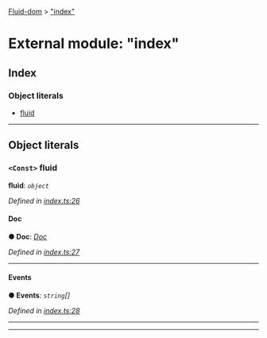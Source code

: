 [Fluid-dom](../README.md) > ["index"](../modules/_index_.md)

# External module: "index"

## Index

### Object literals

* [fluid](_index_.md#fluid)

---

## Object literals

<a id="fluid"></a>

### `<Const>` fluid

**fluid**: *`object`*

*Defined in [index.ts:26](https://github.com/WazzaMo/fluid-dom/blob/cb271c8/src/index.ts#L26)*

<a id="fluid.doc"></a>

####  Doc

**● Doc**: *[Doc](_fluid_dom_.md#doc)*

*Defined in [index.ts:27](https://github.com/WazzaMo/fluid-dom/blob/cb271c8/src/index.ts#L27)*

___
<a id="fluid.events"></a>

####  Events

**● Events**: *`string`[]*

*Defined in [index.ts:28](https://github.com/WazzaMo/fluid-dom/blob/cb271c8/src/index.ts#L28)*

___

___


